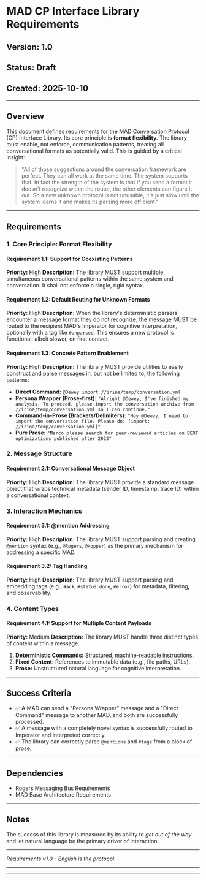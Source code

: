 # MAD CP Interface Library Requirements

## Version: 1.0
## Status: Draft
## Created: 2025-10-10

---

## Overview
This document defines requirements for the MAD Conversation Protocol (CP) Interface Library. Its core principle is **format flexibility**. The library must enable, not enforce, communication patterns, treating all conversational formats as potentially valid. This is guided by a critical insight:

> "All of those suggestions around the conversation framework are perfect. They can all work at the same time. The system supports that. In fact the strength of the system is that if you send a format it doesn't recognize within the router, the other elements can figure it out. So a new unknown protocol is not unusable, it's just slow until the system learns it and makes its parsing more efficient."

---

## Requirements

### 1. Core Principle: Format Flexibility
#### Requirement 1.1: Support for Coexisting Patterns
**Priority:** High
**Description:** The library MUST support multiple, simultaneous conversational patterns within the same system and conversation. It shall not enforce a single, rigid syntax.

#### Requirement 1.2: Default Routing for Unknown Formats
**Priority:** High
**Description:** When the library's deterministic parsers encounter a message format they do not recognize, the message MUST be routed to the recipient MAD's Imperator for cognitive interpretation, optionally with a tag like `#unparsed`. This ensures a new protocol is functional, albeit slower, on first contact.

#### Requirement 1.3: Concrete Pattern Enablement
**Priority:** High
**Description:** The library MUST provide utilities to easily construct and parse messages in, but not be limited to, the following patterns:
- **Direct Command:** `@Dewey import //irina/temp/conversation.yml`
- **Persona Wrapper (Prose-first):**
  `"Alright @Dewey, I've finished my analysis. To proceed, please import the conversation archive from //irina/temp/conversation.yml so I can continue."`
- **Command-in-Prose (Brackets/Delimiters):**
  `"Hey @Dewey, I need to import the conversation file. Please do: [import: //irina/temp/conversation.yml]"`
- **Pure Prose:**
  `"Marco please search for peer-reviewed articles on BERT optimizations published after 2023"`

### 2. Message Structure
#### Requirement 2.1: Conversational Message Object
**Priority:** High
**Description:** The library MUST provide a standard message object that wraps technical metadata (sender ID, timestamp, trace ID) within a conversational context.

### 3. Interaction Mechanics
#### Requirement 3.1: @mention Addressing
**Priority:** High
**Description:** The library MUST support parsing and creating `@mention` syntax (e.g., `@Rogers`, `@Hopper`) as the primary mechanism for addressing a specific MAD.

#### Requirement 3.2: Tag Handling
**Priority:** High
**Description:** The library MUST support parsing and embedding tags (e.g., `#ack`, `#status:done`, `#error`) for metadata, filtering, and observability.

### 4. Content Types
#### Requirement 4.1: Support for Multiple Content Payloads
**Priority:** Medium
**Description:** The library MUST handle three distinct types of content within a message:
1.  **Deterministic Commands:** Structured, machine-readable instructions.
2.  **Fixed Content:** References to immutable data (e.g., file paths, URLs).
3.  **Prose:** Unstructured natural language for cognitive interpretation.

---

## Success Criteria
- ✅ A MAD can send a "Persona Wrapper" message and a "Direct Command" message to another MAD, and both are successfully processed.
- ✅ A message with a completely novel syntax is successfully routed to Imperator and interpreted correctly.
- ✅ The library can correctly parse `@mentions` and `#tags` from a block of prose.

---

## Dependencies
- Rogers Messaging Bus Requirements
- MAD Base Architecture Requirements

---

## Notes
The success of this library is measured by its ability to *get out of the way* and let natural language be the primary driver of interaction.

---

*Requirements v1.0 - English is the protocol.*

---
---